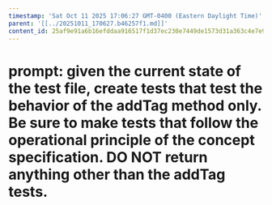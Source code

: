 ```yaml
---
timestamp: 'Sat Oct 11 2025 17:06:27 GMT-0400 (Eastern Daylight Time)'
parent: '[[../20251011_170627.b46257f1.md]]'
content_id: 25af9e91a6b16efddaa916517f1d37ec230e7449de1573d31a363c4e7e9e9d69
---
```


# prompt: given the current state of the test file, create tests that test the behavior of the addTag method only. Be sure to make tests that follow the operational principle of the concept specification. DO NOT return anything other than the addTag tests.
